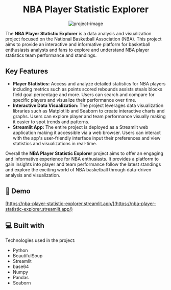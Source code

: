 <h1 align="center" id="title">NBA Player Statistic Explorer</h1>

<p align="center"><img src="https://socialify.git.ci/kira2906/NBA-Player-Statistic-Explorer/image?font=Inter&amp;language=1&amp;name=1&amp;owner=1&amp;pattern=Plus&amp;stargazers=1&amp;theme=Light" alt="project-image"></p>

<p>The <strong>NBA Player Statistic Explorer</strong> is a data analysis and visualization project focused on the National Basketball Association (NBA). This project aims to provide an interactive and informative platform for basketball enthusiasts analysts and fans to explore and understand NBA player statistics team performance and standings.</p>

<h2>Key Features</h2>

*   **Player Statistics:** Access and analyze detailed statistics for NBA players including metrics such as points scored rebounds assists steals blocks field goal percentage and more. Users can search and compare for specific players and visualize their performance over time.
*   **Interactive Data Visualization:** The project leverages data visualization libraries such as Matplotlib and Seaborn to create interactive charts and graphs. Users can explore player and team performance visually making it easier to spot trends and patterns.
*   **Streamlit App:** The entire project is deployed as a Streamlit web application making it accessible via a web browser. Users can interact with the app's user-friendly interface input their preferences and view statistics and visualizations in real-time.

<p>Overall the <strong>NBA Player Statistic Explorer</strong> project aims to offer an engaging and informative experience for NBA enthusiasts. It provides a platform to gain insights into player and team performance follow the latest standings and explore the exciting world of NBA basketball through data-driven analysis and visualization.</p>

<h2>🚀 Demo</h2>

[https://nba-player-statistic-explorer.streamlit.app/](https://nba-player-statistic-explorer.streamlit.app/)

  
<h2>💻 Built with</h2>

Technologies used in the project:

*   Python
*   BeautifulSoup
*   Streamlit
*   base64
*   Numpy
*   Pandas
*   Seaborn
